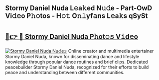 ## Stormy Daniel Nuda L𝚎a𝚔ed N𝚞𝚍e - Part-OwD Vi𝚍𝚎o P𝚑𝚘tos - H𝚘𝚝 O𝚗𝚕yf𝚊ns L𝚎a𝚔s qSySt

# <h2><a href="http://kf75o6s.oniu.top/?m=Stormy+Daniel+Nuda">🔗👉 🔴 Stormy Daniel Nuda P𝚑ot𝚘𝚜 V𝚒d𝚎o</a></h2>

[![Stormy Daniel Nuda Nu𝚍e𝚜](https://i.imgur.com/0qMVB7G.gif)](http://kf75o6s.oniu.top/?m=Stormy+Daniel+Nuda)
Online creator and multimedia entertainer Stormy Daniel Nuda, known for disseminating dance and lifestyle knowledge through popular dance routines and brief clips. Dedicated peacebuilder Stormy Daniel Nuda, recognized for their efforts to build peace and understanding between different communities.  
